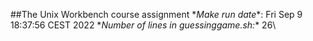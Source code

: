 ##The Unix Workbench course assignment
\**Make run date**: Fri Sep  9 18:37:56 CEST 2022
\**Number of lines in guessinggame.sh:** 26\
